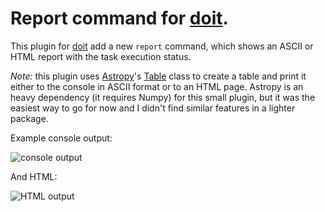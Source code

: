 # Report command for [doit](https://github.com/pydoit/doit).

This plugin for [doit](https://github.com/pydoit/doit) add a new `report`
command, which shows an ASCII or HTML report with the task execution status.

*Note:* this plugin uses [Astropy](https://github.com/astropy/astropy/)'s
[Table](http://docs.astropy.org/en/latest/table/index.html) class to create
a table and print it either to the console in ASCII format or to an HTML page.
Astropy is an heavy dependency (it requires Numpy) for this small plugin, but it
was the easiest way to go for now and I didn't find similar features in
a lighter package.

Example console output:

![console output](https://user-images.githubusercontent.com/311639/34677091-4be1ae52-f48f-11e7-83c7-94d259193176.png)

And HTML:

![HTML output](https://user-images.githubusercontent.com/311639/34677129-69749560-f48f-11e7-96bf-d9f3e994eb04.png)


